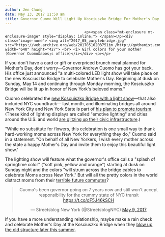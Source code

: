 ```yaml
---
author: Jen Chung
date: May 13, 2017 11:50 am
title: Governor Cuomo Will Light Up Kosciuszko Bridge For Mother's Day
---
```


	
										<p><span class="mt-enclosure mt-enclosure-image" style="display: inline;"> </span></p><div class="image-none"> <img alt="2017_05_purplebridge.jpg" src="https://web.archive.org/web/20170516203751im_/http://gothamist.com/attachments/jen/2017_05_purplebridge.jpg" width="640" height="427"> <br> <i> Girl colors for your mother (Governor Cuomo&apos;s office)</i></div> <p></p>

<p>If you don&apos;t have a card or gift or overpriced brunch meal planned for Mother&apos;s Day, don&apos;t worry&#x2014;Governor Andrew Cuomo has got your back. His office just announced &quot;a multi-colored LED light show will take place on the new Kosciuszko Bridge to celebrate Mother&apos;s Day. Beginning at dusk on Sunday, May 14 and continuing through Monday morning, the Kosciuszko Bridge will be lit up in honor of New York&apos;s beloved moms.&quot;</p>

<p>Cuomo celebrated the <a href="https://web.archive.org/web/20170516203751/http://gothamist.com/2017/04/28/kosciuszko_bridge_lights.php">new Koscuiszko Bridge with a light show</a>&#x2014;that also included NYC soundtrack&#x2014; last month, and illuminating bridges all around New York City and New York State is part of <a href="https://web.archive.org/web/20170516203751/http://gothamist.com/2016/10/06/ny_bridges_tolls_light_art.php#photo-1">his plan to promote tourism</a>. (These kind of lighting displays are called &quot;emotive lighting&quot; and cities around the U.S. and world <a href="https://web.archive.org/web/20170516203751/https://www.citylab.com/design/2016/11/soon-enough-every-bridge-everywhere-will-have-fancy-lighting/506885/">are glitzing up their civic infrastructure</a>.)</p>

<p>&quot;While no substitute for flowers, this celebration is one small way to thank hard-working moms across New York for everything they do,&quot; Cuomo said in a statement. &quot;On behalf of all New Yorkers, I wish every mother across the state a happy Mother&apos;s Day and invite them to enjoy this beautiful light show.&quot;</p>

<p>The lighting show will feature what the governor&apos;s office calls a &quot;splash of springtime color&quot; (&quot;soft pink, yellow and orange&quot;) starting at dusk on Sunday night and the colors &quot;will strum across the bridge cables to celebrate Moms across New York.&quot; But will all the pretty colors in the world distract moms from their <a href="https://web.archive.org/web/20170516203751/http://gothamist.com/2017/05/11/subway_funding_protest.php">terrible future commutes</a>?</p>

<center><blockquote class="twitter-tweet" data-lang="en"><p lang="en" dir="ltr">Cuomo&apos;s been governor going on 7 years now and still won&apos;t accept responsibility for the crummy state of NYC transit <a href="https://web.archive.org/web/20170516203751/https://t.co/dF5J46kSCH">https://t.co/dF5J46kSCH</a></p>&#x2014; Streetsblog New York (@StreetsblogNYC) <a href="https://web.archive.org/web/20170516203751/https://twitter.com/StreetsblogNYC/status/861999571626586115">May 9, 2017</a></blockquote>
<script async src="//web.archive.org/web/20170516203751js_/http://platform.twitter.com/widgets.js" charset="utf-8"></script></center>

<p>If you have a more understanding relationship, maybe make a rain check and celebrate Mother&apos;s Day at the Kosciuszko Bridge when they <a href="https://web.archive.org/web/20170516203751/http://gothamist.com/2017/02/22/bridge_bye.php">blow up the old structure later this summer</a>.</p>					
										
									
				